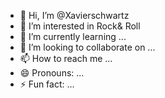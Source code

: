 - 👋 Hi, I’m @Xavierschwartz
- 👀 I’m interested in Rock& Roll 
- 🌱 I’m currently learning ...
- 💞️ I’m looking to collaborate on ...
- 📫 How to reach me ...
- 😄 Pronouns: ...
- ⚡ Fun fact: ...

<!---
Xavierschwartz/Xavierschwartz is a ✨ special ✨ repository because its `README.md` (this file) appears on your GitHub profile.
You can click the Preview link to take a look at your changes.
--->
